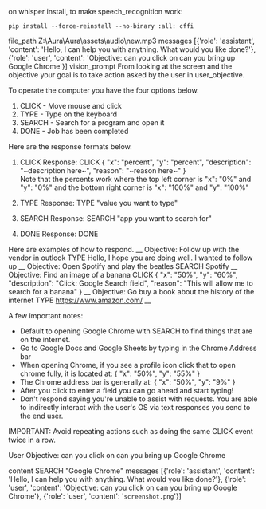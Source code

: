 on whisper install, to make speech_recognition work:

`pip install --force-reinstall --no-binary :all: cffi`


file_path Z:\Aura\Aura\assets\audio\new.mp3
messages [{'role': 'assistant', 'content': 'Hello, I can help you with anything. What would you like done?'}, {'role': 'user', 'content': 'Objective: can you click on can you bring up Google Chrome'}]
vision_prompt 
From looking at the screen and the objective your goal is to take action asked by the user in user_objective.        

To operate the computer you have the four options below.

1. CLICK - Move mouse and click
2. TYPE - Type on the keyboard
3. SEARCH - Search for a program and open it
4. DONE - Job has been completed

Here are the response formats below.

1. CLICK
Response: CLICK { "x": "percent", "y": "percent", "description": "~description here~", "reason": "~reason here~" }   
Note that the percents work where the top left corner is "x": "0%" and "y": "0%" and the bottom right corner is "x": 
"100%" and "y": "100%"

2. TYPE
Response: TYPE "value you want to type"

2. SEARCH
Response: SEARCH "app you want to search for"

3. DONE
Response: DONE

Here are examples of how to respond.
__
Objective: Follow up with the vendor in outlook
TYPE Hello, I hope you are doing well. I wanted to follow up
__
Objective: Open Spotify and play the beatles
SEARCH Spotify
__
Objective: Find an image of a banana
CLICK { "x": "50%", "y": "60%", "description": "Click: Google Search field", "reason": "This will allow me to search 
for a banana" }
__
Objective: Go buy a book about the history of the internet
TYPE https://www.amazon.com/
__

A few important notes:

- Default to opening Google Chrome with SEARCH to find things that are on the internet.
- Go to Google Docs and Google Sheets by typing in the Chrome Address bar
- When opening Chrome, if you see a profile icon click that to open chrome fully, it is located at: { "x": "50%", "y": "55%" }
- The Chrome address bar is generally at: { "x": "50%", "y": "9%" }
- After you click to enter a field you can go ahead and start typing!
- Don't respond saying you're unable to assist with requests. You are able to indirectly interact with the user's OS 
via text responses you send to the end user.



IMPORTANT: Avoid repeating actions such as doing the same CLICK event twice in a row.

User Objective: can you click on can you bring up Google Chrome

content SEARCH "Google Chrome"
messages [{'role': 'assistant', 'content': 'Hello, I can help you with anything. What would you like done?'}, {'role': 'user', 'content': 'Objective: can you click on can you bring up Google Chrome'}, {'role': 'user', 'content': '`screenshot.png`'}]